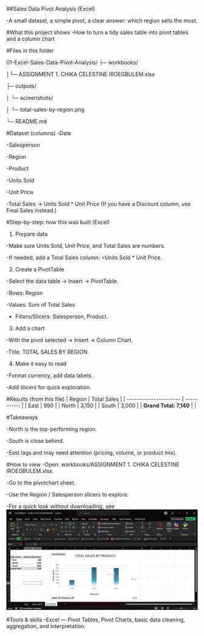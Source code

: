 ##Sales Data Pivot Analysis (Excel)

-A small dataset, a simple pivot, a clear answer: which region sells the most.

#What this project shows
-How to turn a tidy sales table into pivot tables and a column chart

#Files in this folder

01-Excel-Sales-Data-Pivot-Analysis/
├─ workbooks/

│└─ ASSIGNMENT 1. CHIKA CELESTINE IROEGBULEM.xlsx

├─ outputs/

│  └─ screenshots/

│     └─ total-sales-by-region.png   

└─ README.md

#Dataset (columns)
-Date

-Salesperson

-Region

-Product

-Units Sold

-Unit Price

-Total Sales → Units Sold * Unit Price
(If you have a Discount column, use Final Sales instead.)

#Step-by-step: how this was built (Excel)
1. Prepare data

-Make sure Units Sold, Unit Price, and Total Sales are numbers.

-If needed, add a Total Sales column: =Units Sold * Unit Price.

2. Create a PivotTable

-Select the data table → Insert → PivotTable.

-Rows: Region

-Values: Sum of Total Sales

- Filters/Slicers: Salesperson, Product.

3. Add a chart

-With the pivot selected → Insert → Column Chart.

-Title: TOTAL SALES BY REGION.

4. Make it easy to read

-Format currency, add data labels .

-Add slicers for quick exploration.

#Results (from this file)
| Region                 | Total Sales |
| ---------------------- | ----------: |
| East                   |         990 |
| North                  |       3,150 |
| South                  |       3,000 |
| **Grand Total: 7,140** |             |

#Takeaways

-North is the top-performing region.

-South is close behind.

-East lags and may need attention (pricing, volume, or product mix).

#How to view
-Open: workbooks/ASSIGNMENT 1. CHIKA CELESTINE IROEGBULEM.xlsx.

-Go to the pivotchart sheet.

-Use the Region / Salesperson slicers to explore.

-For a quick look without downloading, see ![Total Sales by Region](outputs/screenshots/total-sales-by-region.png)


#Tools & skills
-Excel — Pivot Tables, Pivot Charts, basic data cleaning, aggregation, and interpretation.
